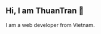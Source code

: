 ## Hi, I am ThuanTran 👋
I am a web developer from Vietnam.
<!--
**thuantv2/thuantv2** is a ✨ _special_ ✨ repository because its `README.md` (this file) appears on your GitHub profile.

Here are some ideas to get you started:

- 🔭 I’m currently working on Trà Vinh
- 🌱 I’m currently learning Đại Học Trà Vinh
- 👯 I’m looking to collaborate on HackerVN
- 🤔 I’m looking for help with J
- 💬 Ask me about Music️🎶
- 📫 How to reach me: tranthuantv2002@gmail.com
- ⚡ Fun fact: Music fans️ 🎧
-->
